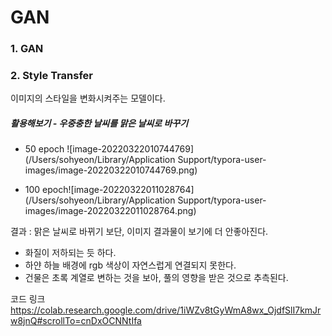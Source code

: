 # GAN

### 1. GAN





### 2. Style Transfer

이미지의 스타일을 변화시켜주는 모델이다.

##### 활용해보기 - 우중충한 날씨를 맑은 날씨로 바꾸기

- 50 epoch
  ![image-20220322010744769](/Users/sohyeon/Library/Application Support/typora-user-images/image-20220322010744769.png)

- 100 epoch![image-20220322011028764](/Users/sohyeon/Library/Application Support/typora-user-images/image-20220322011028764.png)

결과 : 맑은 날씨로 바뀌기 보단, 이미지 결과물이 보기에 더 안좋아진다.

- 화질이 저하되는 듯 하다.
- 하얀 하늘 배경에 rgb 색상이 자연스럽게 연결되지 못한다.
- 건물은 초록 계열로 변하는 것을 보아, 풀의 영향을 받은 것으로 추측된다.



코드 링크  https://colab.research.google.com/drive/1iWZv8tGyWmA8wx_OjdfSlI7kmJrw8jnQ#scrollTo=cnDxOCNNtIfa
